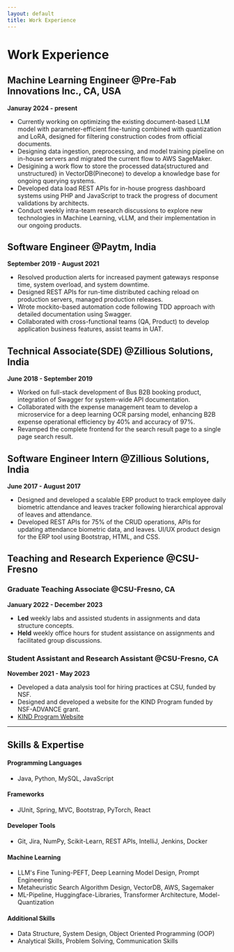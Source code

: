 ```yaml
---
layout: default
title: Work Experience
---
```


# Work Experience

## Machine Learning Engineer @Pre-Fab Innovations Inc., CA, USA
**Januray 2024 - present**

- Currently working on optimizing the existing document-based LLM model with parameter-efficient fine-tuning combined with quantization and LoRA, designed for filtering construction codes from official documents.
- Designing data ingestion, preprocessing, and model training pipeline on in-house servers and migrated the current flow to AWS SageMaker.
- Desigining a work flow to store the processed data{structured and unstructured} in VectorDB(Pinecone) to develop a knowledge base for 
  ongoing querying systems.
- Developed data load REST APIs for in-house progress dashboard systems using PHP and JavaScript to track the progress of document validations by architects.
- Conduct weekly intra-team research discussions to explore new technologies in Machine Learning, vLLM, and their implementation in our ongoing products.

## Software Engineer @Paytm, India
**September 2019 - August 2021**

- Resolved production alerts for increased payment gateways response time, system overload, and system downtime.
- Designed REST APIs for run-time distributed caching reload on production servers, managed production releases.
- Wrote mockito-based automation code following TDD approach with detailed documentation using Swagger.
- Collaborated with cross-functional teams (QA, Product) to develop application business features, assist teams in UAT.

## Technical Associate(SDE) @Zillious Solutions, India
**June 2018 - September 2019**

- Worked on full-stack development of Bus B2B booking product, integration of Swagger for system-wide API documentation.
- Collaborated with the expense management team to develop a microservice for a deep learning OCR parsing model, enhancing B2B expense operational efficiency by 40% and accuracy of 97%.
- Revamped the complete frontend for the search result page to a single page search result.

## Software Engineer Intern @Zillious Solutions, India
**June 2017 - August 2017**

- Designed and developed a scalable ERP product to track employee daily biometric attendance and leaves tracker following hierarchical approval of leaves and attendance.
- Developed REST APIs for 75% of the CRUD operations, APIs for updating attendance biometric data, and leaves. UI/UX product design for the ERP tool using Bootstrap, HTML, and CSS.

## Teaching and Research Experience @CSU-Fresno

### Graduate Teaching Associate @CSU-Fresno, CA
**January 2022 - December 2023**

- **Led** weekly labs and assisted students in assignments and data structure concepts.
- **Held** weekly office hours for student assistance on assignments and facilitated group discussions.

### Student Assistant and Research Assistant @CSU-Fresno, CA
**November 2021 - May 2023**

- Developed a data analysis tool for hiring practices at CSU, funded by NSF.
- Designed and developed a website for the KIND Program funded by NSF-ADVANCE grant.
- [KIND Program Website](https://engineering.fresnostate.edu/specialprojects/kind/)

---

## Skills & Expertise

#### Programming Languages
- Java, Python, MySQL, JavaScript

#### Frameworks
- JUnit, Spring, MVC, Bootstrap, PyTorch, React

#### Developer Tools
- Git, Jira, NumPy, Scikit-Learn, REST APIs, IntelliJ, Jenkins, Docker

#### Machine Learning
- LLM's Fine Tuning-PEFT, Deep Learning Model Design, Prompt Engineering
- Metaheuristic Search Algorithm Design, VectorDB, AWS, Sagemaker
- ML-Pipeline, Huggingface-Libraries, Transformer Architecture, Model-Quantization

#### Additional Skills
- Data Structure, System Design, Object Oriented Programming (OOP)
- Analytical Skills, Problem Solving, Communication Skills
